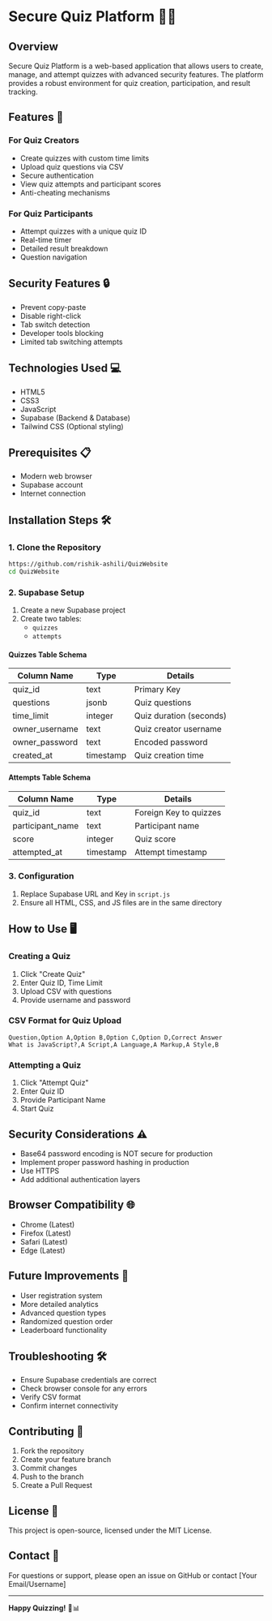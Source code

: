 # Secure Quiz Platform 🚀📝

## Overview

Secure Quiz Platform is a web-based application that allows users to create, manage, and attempt quizzes with advanced security features. The platform provides a robust environment for quiz creation, participation, and result tracking.

## Features 🌟

### For Quiz Creators
- Create quizzes with custom time limits
- Upload quiz questions via CSV
- Secure authentication
- View quiz attempts and participant scores
- Anti-cheating mechanisms

### For Quiz Participants
- Attempt quizzes with a unique quiz ID
- Real-time timer
- Detailed result breakdown
- Question navigation

## Security Features 🔒
- Prevent copy-paste
- Disable right-click
- Tab switch detection
- Developer tools blocking
- Limited tab switching attempts

## Technologies Used 💻
- HTML5
- CSS3
- JavaScript
- Supabase (Backend & Database)
- Tailwind CSS (Optional styling)

## Prerequisites 📋
- Modern web browser
- Supabase account
- Internet connection

## Installation Steps 🛠️

### 1. Clone the Repository
```bash
https://github.com/rishik-ashili/QuizWebsite
cd QuizWebsite
```

### 2. Supabase Setup
1. Create a new Supabase project
2. Create two tables:
   - `quizzes`
   - `attempts`

#### Quizzes Table Schema
| Column Name     | Type    | Details                |
|----------------|----------|------------------------|
| quiz_id        | text     | Primary Key            |
| questions      | jsonb    | Quiz questions         |
| time_limit     | integer  | Quiz duration (seconds)|
| owner_username | text     | Quiz creator username  |
| owner_password | text     | Encoded password       |
| created_at     | timestamp| Quiz creation time     |

#### Attempts Table Schema
| Column Name      | Type      | Details                |
|-----------------|------------|------------------------|
| quiz_id         | text       | Foreign Key to quizzes |
| participant_name| text       | Participant name       |
| score           | integer    | Quiz score             |
| attempted_at    | timestamp  | Attempt timestamp      |

### 3. Configuration
1. Replace Supabase URL and Key in `script.js`
2. Ensure all HTML, CSS, and JS files are in the same directory

## How to Use 🖥️

### Creating a Quiz
1. Click "Create Quiz"
2. Enter Quiz ID, Time Limit
3. Upload CSV with questions
4. Provide username and password

### CSV Format for Quiz Upload
```
Question,Option A,Option B,Option C,Option D,Correct Answer
What is JavaScript?,A Script,A Language,A Markup,A Style,B
```

### Attempting a Quiz
1. Click "Attempt Quiz"
2. Enter Quiz ID
3. Provide Participant Name
4. Start Quiz

## Security Considerations ⚠️
- Base64 password encoding is NOT secure for production
- Implement proper password hashing in production
- Use HTTPS
- Add additional authentication layers

## Browser Compatibility 🌐
- Chrome (Latest)
- Firefox (Latest)
- Safari (Latest)
- Edge (Latest)

## Future Improvements 🚧
- User registration system
- More detailed analytics
- Advanced question types
- Randomized question order
- Leaderboard functionality

## Troubleshooting 🛠
- Ensure Supabase credentials are correct
- Check browser console for any errors
- Verify CSV format
- Confirm internet connectivity

## Contributing 🤝
1. Fork the repository
2. Create your feature branch
3. Commit changes
4. Push to the branch
5. Create a Pull Request

## License 📄
This project is open-source, licensed under the MIT License.

## Contact 📧
For questions or support, please open an issue on GitHub or contact [Your Email/Username]

---

**Happy Quizzing!** 🎉📊
